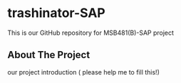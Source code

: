 # trashinator-SAP
This is our GitHub repository for MSB481(B)-SAP project

## About The Project
our project introduction ( please help me to fill this!)

